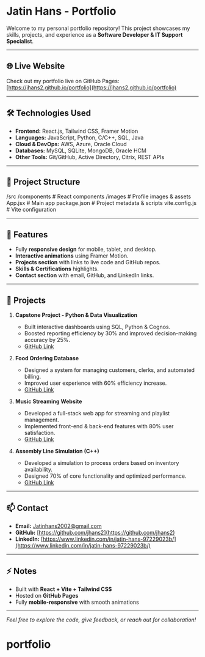# Jatin Hans - Portfolio

Welcome to my personal portfolio repository! This project showcases my skills, projects, and experience as a **Software Developer & IT Support Specialist**.

---

## 🌐 Live Website

Check out my portfolio live on GitHub Pages:  
[https://jhans2.github.io/portfolio](https://jhans2.github.io/portfolio)

---

## 🛠️ Technologies Used

- **Frontend:** React.js, Tailwind CSS, Framer Motion  
- **Languages:** JavaScript, Python, C/C++, SQL, Java  
- **Cloud & DevOps:** AWS, Azure, Oracle Cloud  
- **Databases:** MySQL, SQLite, MongoDB, Oracle HCM  
- **Other Tools:** Git/GitHub, Active Directory, Citrix, REST APIs

---

## 📁 Project Structure

/src
/components # React components
/images # Profile images & assets
App.jsx # Main app
package.json # Project metadata & scripts
vite.config.js # Vite configuration

---

## 🚀 Features

- Fully **responsive design** for mobile, tablet, and desktop.  
- **Interactive animations** using Framer Motion.  
- **Projects section** with links to live code and GitHub repos.  
- **Skills & Certifications** highlights.  
- **Contact section** with email, GitHub, and LinkedIn links.

---

## 💼 Projects

1. **Capstone Project - Python & Data Visualization**  
   - Built interactive dashboards using SQL, Python & Cognos.  
   - Boosted reporting efficiency by 30% and improved decision-making accuracy by 25%.  
   - [GitHub Link](https://github.com/Jhans2/CAPSTONE_PROJECT)

2. **Food Ordering Database**  
   - Designed a system for managing customers, clerks, and automated billing.  
   - Improved user experience with 60% efficiency increase.  
   - [GitHub Link](https://github.com/Jhans2/WEB322-ASSIGNMENT)

3. **Music Streaming Website**  
   - Developed a full-stack web app for streaming and playlist management.  
   - Implemented front-end & back-end features with 80% user satisfaction.  
   - [GitHub Link](https://github.com/Jhans2/SenecaMusic-WEB422)

4. **Assembly Line Simulation (C++)**  
   - Developed a simulation to process orders based on inventory availability.  
   - Designed 70% of core functionality and optimized performance.  
   - [GitHub Link](https://github.com/Jhans2/Assembly-Line-Simulator)

---

## 📫 Contact

- **Email:** Jatinhans2002@gmail.com  
- **GitHub:** [https://github.com/jhans2](https://github.com/jhans2)  
- **LinkedIn:** [https://www.linkedin.com/in/jatin-hans-97229023b/](https://www.linkedin.com/in/jatin-hans-97229023b/)

---

## ⚡ Notes

- Built with **React + Vite + Tailwind CSS**  
- Hosted on **GitHub Pages**  
- Fully **mobile-responsive** with smooth animations

---

*Feel free to explore the code, give feedback, or reach out for collaboration!*
# portfolio
